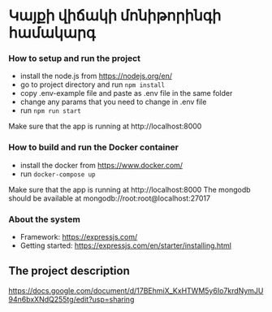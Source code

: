 # Կայքի վիճակի մոնիթորինգի համակարգ

### How to setup and run the project
- install the node.js from https://nodejs.org/en/
- go to project directory and run `npm install`
- copy .env-example file and paste as .env file in the same folder
- change any params that you need to change in .env file 
- run `npm run start`

Make sure that the app is running at http://localhost:8000

### How to build and run the Docker container
- install the docker from https://www.docker.com/
- run `docker-compose up`

Make sure that the app is running at http://localhost:8000
The mongodb should be available at mongodb://root:root@localhost:27017

### About the system
- Framework: https://expressjs.com/
- Getting started: https://expressjs.com/en/starter/installing.html

## The project description
https://docs.google.com/document/d/17BEhmiX_KxHTWM5y6Io7krdNymJU94n6bxXNdQ255tg/edit?usp=sharing
